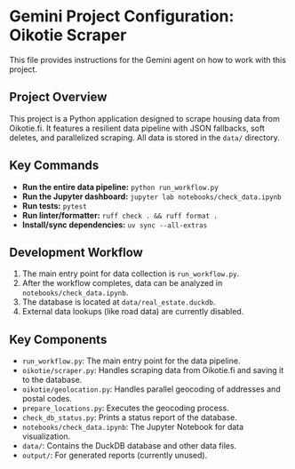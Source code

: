 # Gemini Project Configuration: Oikotie Scraper

This file provides instructions for the Gemini agent on how to work with this project.

## Project Overview

This project is a Python application designed to scrape housing data from Oikotie.fi. It features a resilient data pipeline with JSON fallbacks, soft deletes, and parallelized scraping. All data is stored in the `data/` directory.

## Key Commands

-   **Run the entire data pipeline:** `python run_workflow.py`
-   **Run the Jupyter dashboard:** `jupyter lab notebooks/check_data.ipynb`
-   **Run tests:** `pytest`
-   **Run linter/formatter:** `ruff check . && ruff format .`
-   **Install/sync dependencies:** `uv sync --all-extras`

## Development Workflow

1.  The main entry point for data collection is `run_workflow.py`.
2.  After the workflow completes, data can be analyzed in `notebooks/check_data.ipynb`.
3.  The database is located at `data/real_estate.duckdb`.
4.  External data lookups (like road data) are currently disabled.

## Key Components

-   `run_workflow.py`: The main entry point for the data pipeline.
-   `oikotie/scraper.py`: Handles scraping data from Oikotie.fi and saving it to the database.
-   `oikotie/geolocation.py`: Handles parallel geocoding of addresses and postal codes.
-   `prepare_locations.py`: Executes the geocoding process.
-   `check_db_status.py`: Prints a status report of the database.
-   `notebooks/check_data.ipynb`: The Jupyter Notebook for data visualization.
-   `data/`: Contains the DuckDB database and other data files.
-   `output/`: For generated reports (currently unused).
